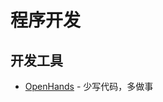 # 程序开发

## 开发工具

- [OpenHands](https://github.com/All-Hands-AI/OpenHands?tab=readme-ov-file) - 少写代码，多做事 
